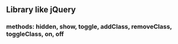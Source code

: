 ## Library like jQuery
### methods: hidden, show, toggle, addClass, removeClass, toggleClass, on, off
